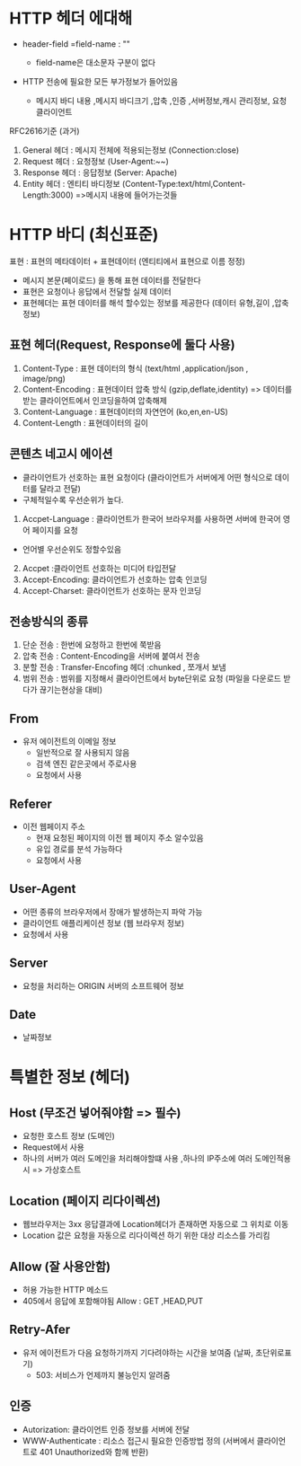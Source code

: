 # HTTP 헤더 에대해

- header-field =field-name : ""
  - field-name은 대소문자 구분이 없다

- HTTP 전송에 필요한 모든 부가정보가 들어있음
  - 메시지 바디 내용 ,메시지 바디크기 ,압축 ,인증 ,서버정보,캐시 관리정보, 요청클라이언트

RFC2616기준 (과거)

1. General 헤더 : 메시지 전체에 적용되는정보 (Connection:close)
2. Request 헤더 : 요청정보 (User-Agent:~~)
3. Response 헤더 : 응답정보 (Server: Apache)
4. Entity 헤더 : 엔티티 바디정보 (Content-Type:text/html,Content-Length:3000) =>메시지 내용에 들어가는것들

# HTTP 바디 (최신표준)

표현 : 표현의 메타데이터 + 표현데이터 (엔티티에서 표현으로 이름 정정)

- 메시지 본문(페이로드) 을 통해 표현 데이터를 전달한다
- 표현은 요청이나 응답에서 전달할 실제 데이터
- 표현헤더는 표현 데이터를 해석 할수있는 정보를 제공한다 (데이터 유형,길이 ,압축정보)

## 표현 헤더(Request, Response에 둘다 사용)

1. Content-Type : 표현 데이터의 형식 (text/html ,application/json , image/png)
2. Content-Encoding : 표현데이터 압축 방식 (gzip,deflate,identity) => 데이터를 받는 클라이언트에서 인코딩을하여 압축해제
3. Content-Language : 표현데이터의 자연언어 (ko,en,en-US)
4. Content-Length : 표현데이터의 길이

## 콘텐츠 네고시 에이션

- 클라이언트가 선호하는 표현 요청이다 (클라이언트가 서버에게 어떤 형식으로 데이터를 달라고 전달)
- 구체적일수록 우선순위가 높다.

1. Accpet-Language :  클라이언트가 한국어 브라우저를 사용하면 서버에 한국어 영어 페이지를 요청

- 언어별 우선순위도 정할수있음

2. Accpet :클라이언트 선호하는 미디어 타입전달
3. Accept-Encoding: 클라이언트가 선호하는 압축 인코딩
4. Accept-Charset: 클라이언트가 선호하는 문자 인코딩

## 전송방식의 종류

1. 단순 전송 : 한번에 요청하고 한번에 쭉받음
2. 압축 전송 : Content-Encoding을 서버에 붙여서 전송
3. 분할 전송 : Transfer-Encofing 헤더 :chunked , 쪼개서 보냄
4. 범위 전송 : 범위를 지정해서 클라이언트에서 byte단위로 요청 (파일을 다운로드 받다가 끊기는현상을 대비)

## From

- 유저 에이전트의 이메일 정보
  - 일반적으로 잘 사용되지 않음
  - 검색 엔진 같은곳에서 주로사용
  - 요청에서 사용

## Referer

- 이전 웹페이지 주소
  - 현재 요청된 페이지의 이전 웹 페이지 주소 알수있음
  - 유입 경로를 분석 가능하다
  - 요청에서 사용

## User-Agent

- 어떤 종류의 브라우저에서 장애가 발생하는지 파악 가능
- 클라이언트 애플리케이션 정보 (웹 브라우저 정보)
- 요청에서 사용

## Server

- 요청을 처리하는 ORIGIN 서버의 소프트웨어 정보

## Date

- 날짜정보

# 특별한 정보 (헤더)

## Host (무조건 넣어줘야함 => 필수)

- 요청한 호스트 정보 (도메인)
- Request에서 사용
- 하나의 서버가 여러 도메인을 처리해야할떄 사용 ,하나의 IP주소에 여러 도메인적용시 => 가상호스트

## Location (페이지 리다이렉션)

- 웹브라우저는 3xx 응답결과에 Location헤더가 존재하면 자동으로 그 위치로 이동
- Location 값은 요청을 자동으로 리다이렉션 하기 위한 대상 리소스를 가리킴

## Allow (잘 사용안함)

- 허용 가능한 HTTP 메소드
- 405에서 응답에 포함해야됨 Allow : GET ,HEAD,PUT

## Retry-Afer

- 유저 에이전트가 다음 요청하기까지 기다려야하는 시간을 보여줌 (날짜, 초단위로표기)
  - 503: 서비스가 언제까지 불능인지 알려줌

## 인증

- Autorization: 클라이언트 인증 정보를 서버에 전달
- WWW-Authenticate : 리소스 접근시 필요한 인증방법 정의 (서버에서 클라이언트로 401 Unauthorized와 함께 반환)

